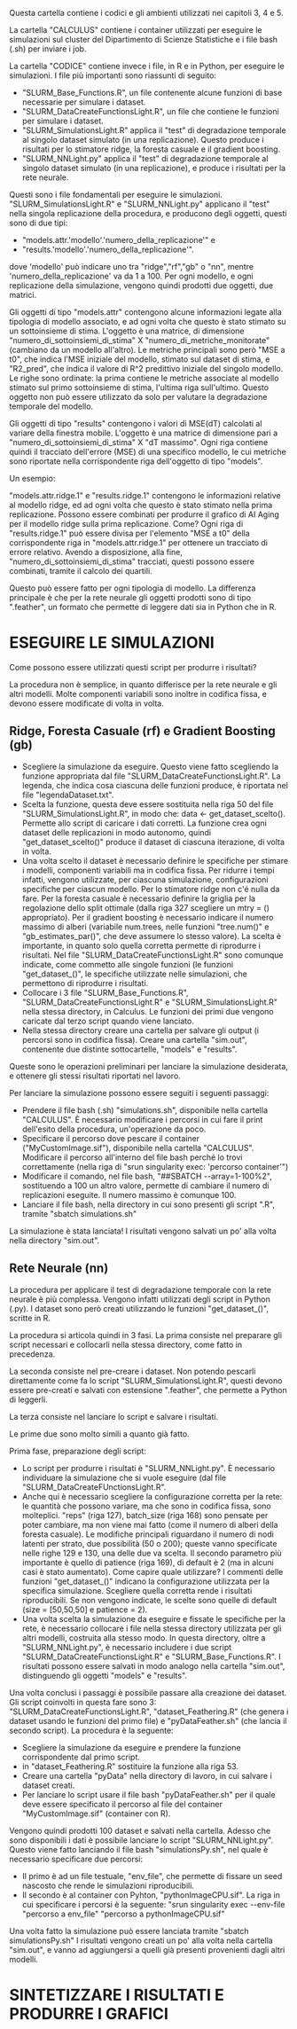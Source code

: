 Questa cartella contiene i codici e gli ambienti utilizzati nei capitoli 3, 4 e 5.

La cartella "CALCULUS" contiene i container utilizzati per eseguire le simulazioni sul cluster del Dipartimento di Scienze Statistiche e i file bash (.sh) per inviare i job.

La cartella "CODICE" contiene invece i file, in R e in Python, per eseguire le simulazioni. I file più importanti sono riassunti di seguito:
- "SLURM_Base_Functions.R", un file contenente alcune funzioni di base necessarie per simulare i dataset.
- "SLURM_DataCreateFunctionsLight.R", un file che contiene le funzioni per simulare i dataset.
- "SLURM_SimulationsLight.R" applica il "test" di degradazione temporale al singolo dataset simulato (in una replicazione). Questo produce i risultati per lo stimatore ridge, la foresta casuale e il gradient boosting.
- "SLURM_NNLight.py" applica il "test" di degradazione temporale al singolo dataset simulato (in una replicazione), e produce i risultati per la rete neurale.

Questi sono i file fondamentali per eseguire le simulazioni.
"SLURM_SimulationsLight.R" e "SLURM_NNLight.py" applicano il "test" nella singola replicazione della procedura, e producono degli oggetti, questi sono di due tipi:
- "models.attr.'modello'.'numero_della_replicazione'" e
- "results.'modello'.'numero_della_replicazione'".

dove 'modello' può indicare uno tra "ridge","rf","gb" o "nn", mentre 'numero_della_replicazione' va da 1 a 100. Per ogni modello, e ogni replicazione della simulazione, vengono quindi prodotti due oggetti, due matrici.

Gli oggetti di tipo "models.attr" contengono alcune informazioni legate alla tipologia di modello associato, e ad ogni volta che questo è stato stimato su un sottoinsieme di stima. L'oggetto è una matrice, di dimensione "numero_di_sottoinsiemi_di_stima" X "numero_di_metriche_monitorate" (cambiano da un modello all'altro).
Le metriche principali sono però "MSE a t0", che indica l'MSE iniziale del modello, stimato sul dataset di stima, e "R2_pred", che indica il valore di R^2 predittivo iniziale del singolo modello. Le righe sono ordinate: la prima contiene le metriche associate al modello stimato sul primo sottoinsieme di stima, l'ultima riga sull'ultimo.
Questo oggetto non può essere utilizzato da solo per valutare la degradazione temporale del modello.

Gli oggetti di tipo "results" contengono i valori di MSE(dT) calcolati al variare della finestra mobile. L'oggetto è una matrice di dimensione pari a "numero_di_sottoinsiemi_di_stima" X "dT massimo". Ogni riga contiene quindi il tracciato dell'errore (MSE) di una specifico modello, le cui metriche sono riportate nella corrispondente riga dell'oggetto di tipo "models".

Un esempio:

"models.attr.ridge.1" e "results.ridge.1" contengono le informazioni relative al modello ridge, ed ad ogni volta che questo è stato stimato nella prima replicazione. Possono essere combinati per produrre il grafico di AI Aging per il modello ridge sulla prima replicazione. Come?
Ogni riga di "results.ridge.1" può essere divisa per l'elemento "MSE a t0" della corrispondente riga in "models.attr.ridge.1" per ottenere un tracciato di errore relativo. Avendo a disposizione, alla fine, "numero_di_sottoinsiemi_di_stima" tracciati, questi possono essere combinati, tramite il calcolo dei quartili.

Questo può essere fatto per ogni tipologia di modello. La differenza principale è che per la rete neurale gli oggetti prodotti sono di tipo ".feather", un formato che permette di leggere dati sia in Python che in R.



# ESEGUIRE LE SIMULAZIONI #
Come possono essere utilizzati questi script per produrre i risultati?

La procedura non è semplice, in quanto differisce per la rete neurale e gli altri modelli. Molte componenti variabili sono inoltre in codifica fissa, e devono essere modificate di volta in volta.

## Ridge, Foresta Casuale (rf) e Gradient Boosting (gb) ##
- Scegliere la simulazione da eseguire. Questo viene fatto scegliendo la funzione appropriata dal file "SLURM_DataCreateFunctionsLight.R". La legenda, che indica cosa ciascuna delle funzioni produce, è riportata nel file "legendaDataset.txt".
- Scelta la funzione, questa deve essere sostituita nella riga 50 del file "SLURM_SimulationsLight.R", in modo che: data <- get_dataset_scelto(). Permette allo script di caricare i dati corretti. La funzione crea ogni dataset delle replicazioni in modo autonomo, quindi "get_dataset_scelto()" produce il dataset di ciascuna iterazione, di volta in volta.
- Una volta scelto il dataset è necessario definire le specifiche per stimare i modelli, componenti variabili ma in codifica fissa. Per ridurre i tempi infatti, vengono utilizzate, per ciascuna simulazione, configurazioni specifiche per ciascun modello. Per lo stimatore ridge non c'é nulla da fare. Per la foresta casuale è necessario definire la griglia per la regolazione dello split ottimale (dalla riga 327 scegliere un mtry = () appropriato). Per il gradient boosting è necessario indicare il numero massimo di alberi (variabile num.trees, nelle funzioni "tree.num()" e "gb_estimates_par()", che deve assumere lo stesso valore). La scelta è importante, in quanto solo quella corretta permette di riprodurre i risultati. Nel file "SLURM_DataCreateFunctionsLight.R" sono comunque indicate, come commetto alle singole funzioni (le funzioni "get_dataset_()", le specifiche utilizzate nelle simulazioni, che permettono di riprodurre i risultati.
- Collocare i 3 file "SLURM_Base_Functions.R", "SLURM_DataCreateFunctionsLight.R" e "SLURM_SimulationsLight.R" nella stessa directory, in Calculus. Le funzioni dei primi due vengono caricate dal terzo script quando viene lanciato.
- Nella stessa directory creare una cartella per salvare gli output (i percorsi sono in codifica fissa). Creare una cartella "sim.out", contenente due distinte sottocartelle, "models" e "results".

Queste sono le operazioni preliminari per lanciare la simulazione desiderata, e ottenere gli stessi risultati riportati nel lavoro.

Per lanciare la simulazione possono essere seguiti i seguenti passaggi:
- Prendere il file bash (.sh) "simulations.sh", disponibile nella cartella "CALCULUS". È necessario modificare i percorsi in cui fare il print dell'esito della procedura, un'operazione da poco.
- Specificare il percorso dove pescare il container ("MyCustomImage.sif"), disponibile nella cartella "CALCULUS". Modificare il percorso all'interno del file bash perché lo trovi correttamente (nella riga di "srun singularity exec: 'percorso container'")  
- Modificare il comando, nel file bash, "##SBATCH --array=1-100%2", sostituendo a 100 un altro valore, permette di cambiare il numero di replicazioni eseguite. Il numero massimo è comunque 100.
- Lanciare il file bash, nella directory in cui sono presenti gli script ".R", tramite "sbatch simulations.sh"

La simulazione è stata lanciata! I risultati vengono salvati un po' alla volta nella directory "sim.out".


## Rete Neurale (nn) ##
La procedura per applicare il test di degradazione temporale con la rete neurale è più complessa. Vengono infatti utilizzati degli script in Python (.py).
I dataset sono però creati utilizzando le funzioni "get_dataset_()", scritte in R.

La procedura si articola quindi in 3 fasi. La prima consiste nel preparare gli script necessari e collocarli nella stessa directory, come fatto in precedenza.

La seconda consiste nel pre-creare i dataset. Non potendo pescarli direttamente come fa lo script "SLURM_SimulationsLight.R", questi devono essere pre-creati e
salvati con estensione ".feather", che permette a Python di leggerli.

La terza consiste nel lanciare lo script e salvare i risultati.

Le prime due sono molto simili a quanto già fatto.

Prima fase, preparazione degli script:
- Lo script per produrre i risultati è "SLURM_NNLight.py". È necessario individuare la simulazione che si vuole eseguire (dal file "SLURM_DataCreateFUnctionsLight.R".
- Anche qui è necessario scegliere la configurazione corretta per la rete: le quantità che possono variare, ma che sono in codifica fissa, sono molteplici. "reps" (riga 127), batch_size (riga 168) sono pensate per poter cambiare, ma non viene mai fatto (come il numero di alberi della foresta casuale). Le modifiche principali riguardano il numero di nodi latenti per strato, due possibilità (50 o 200); queste vanno specificate nelle righe 129 e 130, una delle due va scelta. Il secondo parametro più importante è quello di patience (riga 169), di default è 2 (ma in alcuni casi è stato aumentato). Come capire quale utilizzare? I commenti delle funzioni "get_dataset_()" indicano la configurazione utilizzata per la specifica simulazione. Scegliere quella corretta rende i risultati riproducibili. Se non vengono indicate, le scelte sono quelle di default (size = [50,50,50] e patience = 2).
- Una volta scelta la simulazione da eseguire e fissate le specifiche per la rete, è necessario collocare i file nella stessa directory utilizzata per gli altri modelli, costruita alla stesso modo. In questa directory, oltre a "SLURM_NNLight.py", è necessario includere i due script "SLURM_DataCreateFunctionsLight.R" e "SLURM_Base_Functions.R". I risultati possono essere salvati in modo analogo nella cartella "sim.out", distinguendo gli oggetti "models" e "results".

Una volta conclusi i passaggi è possibile passare alla creazione dei dataset. Gli script coinvolti in questa fare sono 3: "SLURM_DataCreateFunctionsLight.R", "dataset_Feathering.R" (che genera i dataset usando le funzioni del primo file) e "pyDataFeather.sh" (che lancia il secondo script).
La procedura è la seguente:
- Scegliere la simulazione da eseguire e prendere la funzione corrispondente dal primo script.
- in "dataset_Feathering.R" sostituire la funzione alla riga 53.
- Creare una cartella "pyData" nella directory di lavoro, in cui salvare i dataset creati.
- Per lanciare lo script usare il file bash "pyDataFeather.sh" per il quale deve essere specificato il percorso al file del container "MyCustomImage.sif" (container con R).

Vengono quindi prodotti 100 dataset e salvati nella cartella. Adesso che sono disponibili i dati è possibile lanciare lo script "SLURM_NNLight.py". Questo viene fatto lanciando il file bash "simulationsPy.sh", nel quale è necessario specificare due percorsi:
- Il primo è ad un file testuale, "env_file", che permette di fissare un seed nascosto che rende le simulazioni riproducibili.
- Il secondo è al container con Pyhton, "pythonImageCPU.sif".
La riga in cui specificare i percorsi è la seguente:
"srun singularity exec --env-file "percorso a env_file" "percorso a pythonImageCPU.sif"

Una volta fatto la simulazione può essere lanciata tramite "sbatch simulationsPy.sh" I risultati vengono creati un po' alla volta nella cartella "sim.out", e vanno ad aggiungersi a quelli già presenti provenienti dagli altri modelli.

# SINTETIZZARE I RISULTATI E PRODURRE I GRAFICI #





















